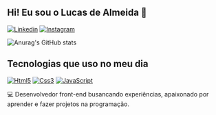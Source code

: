 ## Hi! Eu sou o Lucas de Almeida 👋

[![Linkedin](https://img.shields.io/badge/LinkedIn-0077B5?style=for-the-badge&logo=linkedin&logoColor=white)](https://www.linkedin.com/in/lucas-de-almeida-9477b22a4/)
[![Instagram](https://img.shields.io/badge/Instagram-E4405F?style=for-the-badge&logo=instagram&logoColor=white)](https://www.instagram.com/lucaswkk/)

![Anurag's GitHub stats](https://github-readme-stats.vercel.app/api?username=devlucasalm&show_icons=true&theme=radical)

## Tecnologias que uso no meu dia 

[![Html5](https://img.shields.io/badge/HTML5-E34F26?style=for-the-badge&logo=html5&logoColor=white)]()
[![Css3](https://img.shields.io/badge/CSS3-1572B6?style=for-the-badge&logo=css3&logoColor=white)]()
[![JavaScript](https://img.shields.io/badge/JavaScript-F7DF1E?style=for-the-badge&logo=javascript&logoColor=black)]()

💻 Desenvolvedor front-end busancando experiências, apaixonado por aprender e fazer projetos na programação.
